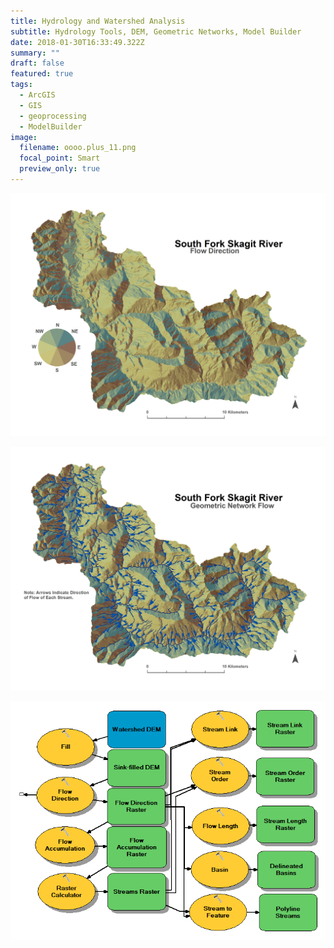 ```yaml
---
title: Hydrology and Watershed Analysis
subtitle: Hydrology Tools, DEM, Geometric Networks, Model Builder
date: 2018-01-30T16:33:49.322Z
summary: ""
draft: false
featured: true
tags:
  - ArcGIS
  - GIS
  - geoprocessing
  - ModelBuilder
image:
  filename: oooo.plus_11.png
  focal_point: Smart
  preview_only: true
---
```

![](elmstrom_map1_flowdir.jpg)

![](elmstrom_map8_geonet.jpg)

![](demstreamextract.png)